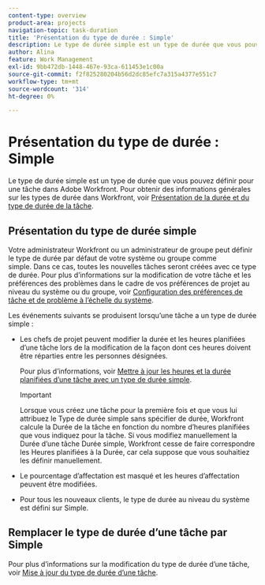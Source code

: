 ```yaml
---
content-type: overview
product-area: projects
navigation-topic: task-duration
title: 'Présentation du type de durée : Simple'
description: Le type de durée simple est un type de durée que vous pouvez définir pour une tâche dans Adobe Workfront. Pour obtenir des informations générales sur les types de durée dans Workfront, consultez Présentation de la durée de la tâche et du type de durée.
author: Alina
feature: Work Management
exl-id: 9bb472db-1448-467e-93ca-611453e1c00a
source-git-commit: f2f825280204b56d2dc85efc7a315a4377e551c7
workflow-type: tm+mt
source-wordcount: '314'
ht-degree: 0%

---
```


# Présentation du type de durée : Simple

Le type de durée simple est un type de durée que vous pouvez définir pour une tâche dans Adobe Workfront. Pour obtenir des informations générales sur les types de durée dans Workfront, voir [Présentation de la durée et du type de durée de la tâche](../../../manage-work/tasks/taskdurtn/task-duration-and-duration-type.md).

## Présentation du type de durée simple

Votre administrateur Workfront ou un administrateur de groupe peut définir le type de durée par défaut de votre système ou groupe comme simple. Dans ce cas, toutes les nouvelles tâches seront créées avec ce type de durée. Pour plus d’informations sur la modification de votre tâche et les préférences des problèmes dans le cadre de vos préférences de projet au niveau du système ou du groupe, voir [Configuration des préférences de tâche et de problème à l’échelle du système](../../../administration-and-setup/set-up-workfront/configure-system-defaults/set-task-issue-preferences.md).

Les événements suivants se produisent lorsqu’une tâche a un type de durée simple :

* Les chefs de projet peuvent modifier la durée et les heures planifiées d’une tâche lors de la modification de la façon dont ces heures doivent être réparties entre les personnes désignées.

   Pour plus d’informations, voir [Mettre à jour les heures et la durée planifiées d’une tâche avec un type de durée simple](../../../manage-work/tasks/taskdurtn/update-planned-hours-duration-for-simple-duration-task.md).

   >[!IMPORTANT]
   >
   >Lorsque vous créez une tâche pour la première fois et que vous lui attribuez le Type de durée simple sans spécifier de durée, Workfront calcule la Durée de la tâche en fonction du nombre d’heures planifiées que vous indiquez pour la tâche. Si vous modifiez manuellement la Durée d’une tâche Durée simple, Workfront cesse de faire correspondre les Heures planifiées à la Durée, car cela suppose que vous souhaitiez les définir manuellement.

* Le pourcentage d’affectation est masqué et les heures d’affectation peuvent être modifiées.
* Pour tous les nouveaux clients, le type de durée au niveau du système est défini sur Simple.

## Remplacer le type de durée d’une tâche par Simple

Pour plus d’informations sur la modification du type de durée d’une tâche, voir [Mise à jour du type de durée d’une tâche](../../../manage-work/tasks/taskdurtn/update-duration-type-of-task.md).

<!--
<p data-mc-conditions="QuicksilverOrClassic.Draft mode">(NOTE: replaced with new article linked above)</p>
-->

<!--
<ol data-mc-conditions="QuicksilverOrClassic.Draft mode">
<li value="1">Go to a task for which you want to change the Duration Type.</li>
<li value="2"> <p data-mc-conditions="QuicksilverOrClassic.Quicksilver">Click <strong>Task Details</strong> in the left panel, then in the Overview area double click <strong>Duration Type</strong>. </p> </li>
<li value="3"> <p>Select <strong>Simple</strong> from the drop-down menu.</p> </li>
<li value="4">Click <strong>Save</strong> <strong>Changes</strong><strong>.</strong></li>
</ol>
-->
